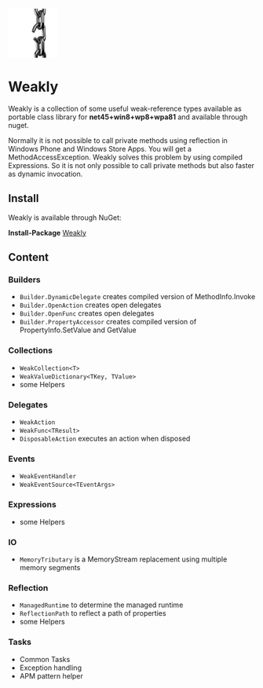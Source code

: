 ![Logo](./build/weakly_icon.png?raw=true)
# Weakly

Weakly is a collection of some useful weak-reference types available as portable class library for **net45+win8+wp8+wpa81** and available through nuget.

Normally it is not possible to call private methods using reflection in Windows Phone and Windows Store Apps. You will get a MethodAccessException.
Weakly solves this problem by using compiled Expressions. So it is not only possible to call private methods but also faster as dynamic invocation.


## Install
Weakly is available through NuGet:

**Install-Package** [Weakly](https://www.nuget.org/packages/Weakly/)

## Content

### Builders
* `Builder.DynamicDelegate` creates compiled version of MethodInfo.Invoke
* `Builder.OpenAction` creates open delegates
* `Builder.OpenFunc` creates open delegates
* `Builder.PropertyAccessor` creates compiled version of PropertyInfo.SetValue and GetValue

### Collections
* `WeakCollection<T>`
* `WeakValueDictionary<TKey, TValue>`
* some Helpers

### Delegates
* `WeakAction`
* `WeakFunc<TResult>`
* `DisposableAction` executes an action when disposed

### Events
* `WeakEventHandler`
* `WeakEventSource<TEventArgs>`

### Expressions
* some Helpers

### IO
* `MemoryTributary` is a MemoryStream replacement using multiple memory segments

### Reflection
* `ManagedRuntime` to determine the managed runtime
* `ReflectionPath` to reflect a path of properties
* some Helpers

### Tasks
* Common Tasks
* Exception handling
* APM pattern helper
